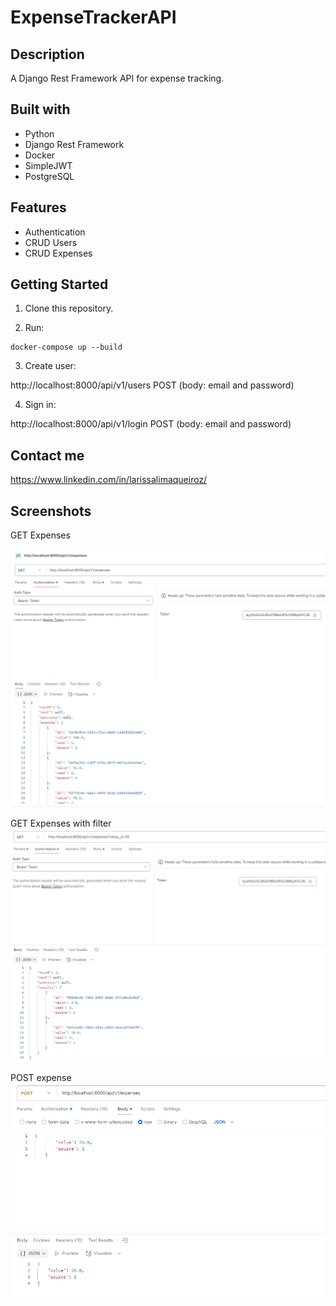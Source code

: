 # ExpenseTrackerAPI

## Description
A Django Rest Framework API for expense tracking.

## Built with
* Python
* Django Rest Framework
* Docker
* SimpleJWT
* PostgreSQL

## Features
* Authentication
* CRUD Users
* CRUD Expenses

## Getting Started
1. Clone this repository.

2. Run:
```
docker-compose up --build
```
3. Create user:

http://localhost:8000/api/v1/users POST (body: email and password)

4. Sign in:

http://localhost:8000/api/v1/login POST (body: email and password)

## Contact me

https://www.linkedin.com/in/larissalimaqueiroz/

## Screenshots
GET Expenses

![get_expenses.png](%2Fassets%2Fget_expenses.png)

GET Expenses with filter
![get_expenses_filter.png](%2Fassets%2Fget_expenses_filter.png)

POST expense
![post_expense.png](%2Fassets%2Fpost_expense.png)




